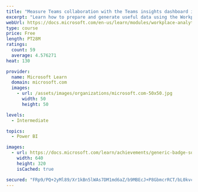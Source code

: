 ```yaml
---
title: "Measure Teams collaboration with the Teams insights dashboard in Workplace Analytics"
excerpt: "Learn how to prepare and generate useful data using the Workplace Analytics Power BI Teams insights dashboard.  Analyze Microsoft Teams adoption trends from the populated reports."
webUrl: https://docs.microsoft.com/en-us/learn/modules/workplace-analytics-teams-insights/
type: course
price: Free
length: PT28M
ratings:
  count: 59
  average: 4.576271
heat: 130

provider:
  name: Microsoft Learn
  domain: microsoft.com
  images:
    - url: /assets/images/organizations/microsoft.com-50x50.jpg
      width: 50
      height: 50

levels:
  - Intermediate

topics:
  - Power BI

images:
  - url: https://docs.microsoft.com/learn/achievements/generic-badge-social.png
    width: 640
    height: 320
    isCached: true

secured: "FRp9/PQ+2yMl89/Xr1kBn5lWAs7DM1md6aZ/b9MBEcJ+P8GbmcrRCT/bL0kvcXof0/4ZrricuIzMY51mP0HWartP66+V/RcMxoaMshoLNWMU6penJvTbsLc2kqQ+jnbVEJLV9bhAvKSo2+QbbReaS/mIhiAE7xSNvhO86bWaBVUK6aNocuvjdy+9cADvq12ixrrFlyiF2ZF4qDSYIy839obqbZQMcLEhijA3kF5DiFQ9KGydnXH2jviUyAvJBTp0jfx4G9KVXqkU26SVCI7Ot8FHEJgOOBHCEjFaWRyuiWjLaA/8+xNIK/1ZvDLjgTgPq3d76EvCiuLLxWZH6A/4nwZCm7CaycpbDlj74itFbb3qLYDS33+/y4BBr6OCElkvWxsJFLhKvGb9repYFemPtiYj5YlkW3x4y3glInJfbrU=;Hul4UNCIkvH1x0/vSjUIQg=="
---
```


